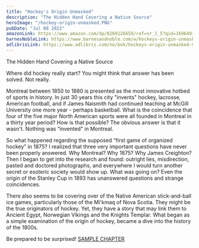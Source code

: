 ```yaml
---
title: "Hockey's Origin Unmasked"
description: "The Hidden Hand Covering a Native Source"
heroImage: "/hockey-origin-unmasked.PNG"
pubDate: "Jul 08 2022"
amazonLink: https://www.amazon.com/dp/8269126659/ref=sr_1_5?qid=1696491451&refinements=p_27%3AHowdie+Mickoski&s=books&sr=1-5&text=Howdie+Mickoski
barnesNobleLink: https://www.barnesandnoble.com/w/hockeys-origin-unmasked-howdie-mickoski/1144174089?ean=9788269126655
adlibrisLink: https://www.adlibris.com/no/bok/hockeys-origin-unmasked-9788269126655
---
```


The Hidden Hand Covering a Native Source

Where did hockey really start? You might think that answer has been solved. Not really.

Montreal between 1850 to 1880 is presented as the most innovative hotbed of sports in history. In just 30 years this city "invents" hockey, lacrosse, American football, and if James Naismith had continued teaching at McGill University one more year - perhaps basketball. What is the coincidence that four of the five major North American sports were all founded in Montreal in a thirty year period? How is that possible? The obvious answer is that it wasn't. Nothing was “invented” in Montreal.

So what happened regarding the supposed “first game of organized hockey” in 1875? I realized that three very important questions have never been properly answered. Why Montreal? Why 1875? Why James Creighton? Then I began to get into the research and found: outright lies, misdirection, pasted and doctored photographs, and everywhere I would turn another secret or esoteric society would show up. What was going on? Even the origin of the Stanley Cup in 1893 has unanswered questions and strange coincidences.

There also seems to be covering over of the Native American stick-and-ball ice games, particularly those of the Mi'kmaq of Nova Scotia. They might be the true originators of hockey. Yet, they have a story that may link them to Ancient Egypt, Norwegian Vikings and the Knights Templar. What began as a simple examination of the origin of hockey, became a dive into the history of the 1800s.

Be prepared to be surprised!
[SAMPLE CHAPTER](hockey-origin-unmasked.pdf)

